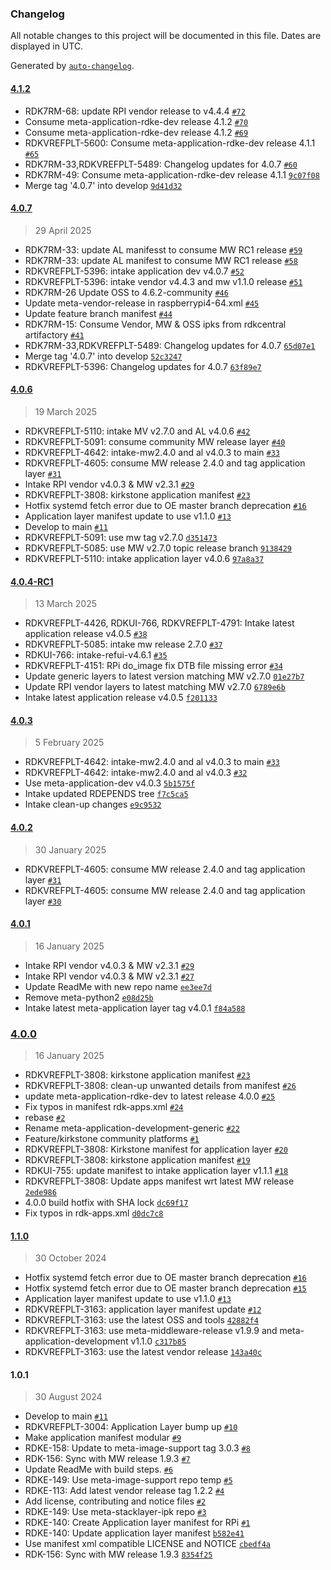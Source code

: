 ### Changelog

All notable changes to this project will be documented in this file. Dates are displayed in UTC.

Generated by [`auto-changelog`](https://github.com/CookPete/auto-changelog).

#### [4.1.2](https://github.com/rdkcentral/application-manifest-rdke/compare/4.0.7...4.1.2)

- RDK7RM-68: update RPI vendor release to v4.4.4 [`#72`](https://github.com/rdkcentral/application-manifest-rdke/pull/72)
- Consume meta-application-rdke-dev release 4.1.2 [`#70`](https://github.com/rdkcentral/application-manifest-rdke/pull/70)
- Consume meta-application-rdke-dev release 4.1.2 [`#69`](https://github.com/rdkcentral/application-manifest-rdke/pull/69)
- RDKVREFPLT-5600: Consume meta-application-rdke-dev release 4.1.1 [`#65`](https://github.com/rdkcentral/application-manifest-rdke/pull/65)
- RDK7RM-33,RDKVREFPLT-5489:  Changelog updates for 4.0.7 [`#60`](https://github.com/rdkcentral/application-manifest-rdke/pull/60)
- RDK7RM-49: Consume meta-application-rdke-dev release 4.1.1 [`9c07f08`](https://github.com/rdkcentral/application-manifest-rdke/commit/9c07f084e16baea42c665a37cda2464a9afb01af)
- Merge tag '4.0.7' into develop [`9d41d32`](https://github.com/rdkcentral/application-manifest-rdke/commit/9d41d3257babde596cd28b658dfc79c0a56cb5c1)

#### [4.0.7](https://github.com/rdkcentral/application-manifest-rdke/compare/4.0.6...4.0.7)

> 29 April 2025

- RDK7RM-33: update AL manifesst to consume MW RC1 release [`#59`](https://github.com/rdkcentral/application-manifest-rdke/pull/59)
- RDK7RM-33: update AL manifest to consume MW RC1 release [`#58`](https://github.com/rdkcentral/application-manifest-rdke/pull/58)
- RDKVREFPLT-5396: intake application dev v4.0.7 [`#52`](https://github.com/rdkcentral/application-manifest-rdke/pull/52)
- RDKVREFPLT-5396: intake vendor v4.4.3 and mw v1.1.0 release [`#51`](https://github.com/rdkcentral/application-manifest-rdke/pull/51)
- RDK7RM-26 Update OSS to 4.6.2-community [`#46`](https://github.com/rdkcentral/application-manifest-rdke/pull/46)
- Update meta-vendor-release in raspberrypi4-64.xml [`#45`](https://github.com/rdkcentral/application-manifest-rdke/pull/45)
- Update feature branch manifest [`#44`](https://github.com/rdkcentral/application-manifest-rdke/pull/44)
- RDK7RM-15: Consume Vendor, MW & OSS ipks from rdkcentral artifactory [`#41`](https://github.com/rdkcentral/application-manifest-rdke/pull/41)
- RDK7RM-33,RDKVREFPLT-5489:  Changelog updates for 4.0.7 [`65d07e1`](https://github.com/rdkcentral/application-manifest-rdke/commit/65d07e1654e3a04247f675baa2e12c14abca446f)
- Merge tag '4.0.7' into develop [`52c3247`](https://github.com/rdkcentral/application-manifest-rdke/commit/52c32473cdf985a9534306f8077d5b76fa699993)
- RDKVREFPLT-5396: Changelog updates for 4.0.7 [`63f89e7`](https://github.com/rdkcentral/application-manifest-rdke/commit/63f89e7ff21bd8c7e1cd18646ada7cada8759739)

#### [4.0.6](https://github.com/rdkcentral/application-manifest-rdke/compare/4.0.4-RC1...4.0.6)

> 19 March 2025

- RDKVREFPLT-5110: intake MV v2.7.0 and AL v4.0.6 [`#42`](https://github.com/rdkcentral/application-manifest-rdke/pull/42)
- RDKVREFPLT-5091: consume community MW release layer [`#40`](https://github.com/rdkcentral/application-manifest-rdke/pull/40)
- RDKVREFPLT-4642: intake-mw2.4.0 and al v4.0.3 to main [`#33`](https://github.com/rdkcentral/application-manifest-rdke/pull/33)
- RDKVREFPLT-4605: consume MW release 2.4.0 and tag application layer [`#31`](https://github.com/rdkcentral/application-manifest-rdke/pull/31)
- Intake RPI vendor v4.0.3 & MW v2.3.1 [`#29`](https://github.com/rdkcentral/application-manifest-rdke/pull/29)
- RDKVREFPLT-3808: kirkstone application manifest [`#23`](https://github.com/rdkcentral/application-manifest-rdke/pull/23)
- Hotfix systemd fetch error due to OE master branch deprecation [`#16`](https://github.com/rdkcentral/application-manifest-rdke/pull/16)
- Application layer manifest update to use v1.1.0 [`#13`](https://github.com/rdkcentral/application-manifest-rdke/pull/13)
- Develop to main [`#11`](https://github.com/rdkcentral/application-manifest-rdke/pull/11)
- RDKVREFPLT-5091: use mw tag v2.7.0 [`d351473`](https://github.com/rdkcentral/application-manifest-rdke/commit/d3514730af2239e5479bfa08e1f684a0776252d6)
- RDKVREFPLT-5085: use MW v2.7.0 topic release branch [`9138429`](https://github.com/rdkcentral/application-manifest-rdke/commit/913842964648a92c52dd34308f2703271b72b70d)
- RDKVREFPLT-5110: intake application layer v4.0.6 [`97a8a37`](https://github.com/rdkcentral/application-manifest-rdke/commit/97a8a373c471e7089dd014bfec5b7989d88c24c6)

#### [4.0.4-RC1](https://github.com/rdkcentral/application-manifest-rdke/compare/4.0.3...4.0.4-RC1)

> 13 March 2025

- RDKVREFPLT-4426, RDKUI-766, RDKVREFPLT-4791: Intake latest application release v4.0.5 [`#38`](https://github.com/rdkcentral/application-manifest-rdke/pull/38)
- RDKVREFPLT-5085: intake mw release 2.7.0 [`#37`](https://github.com/rdkcentral/application-manifest-rdke/pull/37)
- RDKUI-766: intake-refui-v4.6.1 [`#35`](https://github.com/rdkcentral/application-manifest-rdke/pull/35)
- RDKVREFPLT-4151: RPi do_image fix DTB file missing error [`#34`](https://github.com/rdkcentral/application-manifest-rdke/pull/34)
- Update generic layers to latest version matching MW v2.7.0 [`01e27b7`](https://github.com/rdkcentral/application-manifest-rdke/commit/01e27b7dad4eadd30f242e754e65bbb34c153d18)
- Update RPI vendor layers to latest matching MW v2.7.0 [`6789e6b`](https://github.com/rdkcentral/application-manifest-rdke/commit/6789e6bb5c26e249a0e6fc3605ad023d034c8775)
- Intake latest application release v4.0.5 [`f201133`](https://github.com/rdkcentral/application-manifest-rdke/commit/f201133c06519ab0d91e9c92a9e7974a54f7eb55)

#### [4.0.3](https://github.com/rdkcentral/application-manifest-rdke/compare/4.0.2...4.0.3)

> 5 February 2025

- RDKVREFPLT-4642: intake-mw2.4.0 and al v4.0.3 to main [`#33`](https://github.com/rdkcentral/application-manifest-rdke/pull/33)
- RDKVREFPLT-4642: intake-mw2.4.0 and al v4.0.3 [`#32`](https://github.com/rdkcentral/application-manifest-rdke/pull/32)
- Use meta-application-dev v4.0.3 [`5b1575f`](https://github.com/rdkcentral/application-manifest-rdke/commit/5b1575f74c2a62accdf0b48a72b458e87cb8b234)
- Intake updated RDEPENDS tree [`f7c5ca5`](https://github.com/rdkcentral/application-manifest-rdke/commit/f7c5ca54f7d354714eb970b0d18b2650b4a76001)
- Intake clean-up changes [`e9c9532`](https://github.com/rdkcentral/application-manifest-rdke/commit/e9c9532079ec966015e64fe0e47600f6e74fc9de)

#### [4.0.2](https://github.com/rdkcentral/application-manifest-rdke/compare/4.0.1...4.0.2)

> 30 January 2025

- RDKVREFPLT-4605: consume MW release 2.4.0 and tag application layer [`#31`](https://github.com/rdkcentral/application-manifest-rdke/pull/31)
- RDKVREFPLT-4605: consume MW release 2.4.0 and tag application layer [`#30`](https://github.com/rdkcentral/application-manifest-rdke/pull/30)

#### [4.0.1](https://github.com/rdkcentral/application-manifest-rdke/compare/4.0.0...4.0.1)

> 16 January 2025

- Intake RPI vendor v4.0.3 & MW v2.3.1 [`#29`](https://github.com/rdkcentral/application-manifest-rdke/pull/29)
- Intake RPI vendor v4.0.3 & MW v2.3.1 [`#27`](https://github.com/rdkcentral/application-manifest-rdke/pull/27)
- Update ReadMe with new repo name [`ee3ee7d`](https://github.com/rdkcentral/application-manifest-rdke/commit/ee3ee7d40834571c065a304f6f7df1c043853ab0)
- Remove meta-python2 [`e08d25b`](https://github.com/rdkcentral/application-manifest-rdke/commit/e08d25b062fd4f7946a60f0b9a6f75cc86a7310b)
- Intake latest meta-application layer tag v4.0.1 [`f84a588`](https://github.com/rdkcentral/application-manifest-rdke/commit/f84a588f8f5467062d7c5430fa17c6b8e25e4ddb)

### [4.0.0](https://github.com/rdkcentral/application-manifest-rdke/compare/1.1.0...4.0.0)

> 16 January 2025

- RDKVREFPLT-3808: kirkstone application manifest [`#23`](https://github.com/rdkcentral/application-manifest-rdke/pull/23)
- RDKVREFPLT-3808: clean-up unwanted details from manifest [`#26`](https://github.com/rdkcentral/application-manifest-rdke/pull/26)
- update meta-application-rdke-dev to latest release 4.0.0 [`#25`](https://github.com/rdkcentral/application-manifest-rdke/pull/25)
- Fix typos in manifest rdk-apps.xml [`#24`](https://github.com/rdkcentral/application-manifest-rdke/pull/24)
- rebase [`#2`](https://github.com/rdkcentral/application-manifest-rdke/pull/2)
- Rename meta-application-development-generic [`#22`](https://github.com/rdkcentral/application-manifest-rdke/pull/22)
- Feature/kirkstone community platforms [`#1`](https://github.com/rdkcentral/application-manifest-rdke/pull/1)
- RDKVREFPLT-3808: Kirkstone manifest for application layer [`#20`](https://github.com/rdkcentral/application-manifest-rdke/pull/20)
- RDKVREFPLT-3808: kirkstone application manifest  [`#19`](https://github.com/rdkcentral/application-manifest-rdke/pull/19)
- RDKUI-755: update manifest to intake application layer v1.1.1 [`#18`](https://github.com/rdkcentral/application-manifest-rdke/pull/18)
- RDKVREFPLT-3808: Update apps manifest wrt latest MW release [`2ede986`](https://github.com/rdkcentral/application-manifest-rdke/commit/2ede986811598b15c57cd4a939e2c8accc39b51f)
- 4.0.0 build hotfix with SHA lock [`dc69f17`](https://github.com/rdkcentral/application-manifest-rdke/commit/dc69f17c6681a6c2cd5a2428a2982b28238b731d)
- Fix typos in rdk-apps.xml [`d0dc7c8`](https://github.com/rdkcentral/application-manifest-rdke/commit/d0dc7c8842c7b593c24ce5f16dda461290f791a9)

#### [1.1.0](https://github.com/rdkcentral/application-manifest-rdke/compare/1.0.1...1.1.0)

> 30 October 2024

- Hotfix systemd fetch error due to OE master branch deprecation [`#16`](https://github.com/rdkcentral/application-manifest-rdke/pull/16)
- Hotfix systemd fetch error due to OE master branch deprecation [`#15`](https://github.com/rdkcentral/application-manifest-rdke/pull/15)
- Application layer manifest update to use v1.1.0 [`#13`](https://github.com/rdkcentral/application-manifest-rdke/pull/13)
- RDKVREFPLT-3163: application layer manifest update [`#12`](https://github.com/rdkcentral/application-manifest-rdke/pull/12)
- RDKVREFPLT-3163: use the latest OSS and tools [`42882f4`](https://github.com/rdkcentral/application-manifest-rdke/commit/42882f452846076f0bd7b722f51b00be9e6eb183)
- RDKVREFPLT-3163: use meta-middleware-release v1.9.9 and meta-application-development v1.1.0 [`c317b85`](https://github.com/rdkcentral/application-manifest-rdke/commit/c317b852f6b13096ddf0164f79e6c40851dc4b29)
- RDKVREFPLT-3163: use the latest vendor release [`143a40c`](https://github.com/rdkcentral/application-manifest-rdke/commit/143a40c5e4b3020adefc37cbfb55411fdbed1063)

#### 1.0.1

> 30 August 2024

- Develop to main [`#11`](https://github.com/rdkcentral/application-manifest-rdke/pull/11)
- RDKVREFPLT-3004: Application Layer bump up [`#10`](https://github.com/rdkcentral/application-manifest-rdke/pull/10)
- Make application manifest modular [`#9`](https://github.com/rdkcentral/application-manifest-rdke/pull/9)
- RDKE-158: Update to meta-image-support tag 3.0.3 [`#8`](https://github.com/rdkcentral/application-manifest-rdke/pull/8)
- RDK-156: Sync with MW release 1.9.3  [`#7`](https://github.com/rdkcentral/application-manifest-rdke/pull/7)
- Update ReadMe with build steps. [`#6`](https://github.com/rdkcentral/application-manifest-rdke/pull/6)
- RDKE-149: Use meta-image-support repo temp [`#5`](https://github.com/rdkcentral/application-manifest-rdke/pull/5)
- RDKE-113: Add latest vendor release tag 1.2.2 [`#4`](https://github.com/rdkcentral/application-manifest-rdke/pull/4)
- Add license, contributing and notice files [`#2`](https://github.com/rdkcentral/application-manifest-rdke/pull/2)
- RDKE-149: Use meta-stacklayer-ipk repo [`#3`](https://github.com/rdkcentral/application-manifest-rdke/pull/3)
- RDKE-140: Create Application layer manifest for RPi [`#1`](https://github.com/rdkcentral/application-manifest-rdke/pull/1)
- RDKE-140: Update application layer manifest [`b582e41`](https://github.com/rdkcentral/application-manifest-rdke/commit/b582e412655e949cea92b4c16f3b3420e6bcfe89)
- Use manifest xml compatible LICENSE and NOTICE [`cbedf4a`](https://github.com/rdkcentral/application-manifest-rdke/commit/cbedf4a3eda949061325d1c2a1bc1752d987dfc2)
- RDK-156: Sync with MW release 1.9.3 [`8354f25`](https://github.com/rdkcentral/application-manifest-rdke/commit/8354f25c4cd9325e668e9fb4e4659184332c0078)
